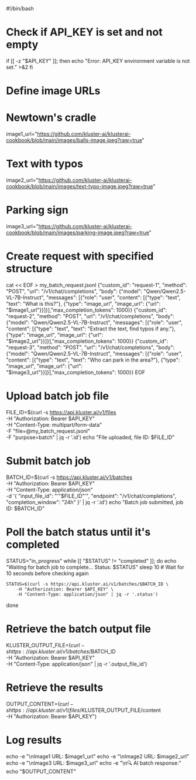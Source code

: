 #!/bin/bash

# Check if API_KEY is set and not empty
if [[ -z "$API_KEY" ]]; then
    echo "Error: API_KEY environment variable is not set." >&2
fi

# Define image URLs
# Newtown's cradle
image1_url="https://github.com/kluster-ai/klusterai-cookbook/blob/main/images/balls-image.jpeg?raw=true"
# Text with typos
image2_url="https://github.com/kluster-ai/klusterai-cookbook/blob/main/images/text-typo-image.jpeg?raw=true"
# Parking sign
image3_url="https://github.com/kluster-ai/klusterai-cookbook/blob/main/images/parking-image.jpeg?raw=true"

# Create request with specified structure
cat << EOF > my_batch_request.jsonl
{"custom_id": "request-1", "method": "POST", "url": "/v1/chat/completions", "body": {"model": "Qwen/Qwen2.5-VL-7B-Instruct", "messages": [{"role": "user", "content": [{"type": "text", "text": "What is this?"}, {"type": "image_url", "image_url": {"url": "$image1_url"}}]}],"max_completion_tokens": 1000}}
{"custom_id": "request-2", "method": "POST", "url": "/v1/chat/completions", "body": {"model": "Qwen/Qwen2.5-VL-7B-Instruct", "messages": [{"role": "user", "content": [{"type": "text", "text": "Extract the text, find typos if any."}, {"type": "image_url", "image_url": {"url": "$image2_url"}}]}],"max_completion_tokens": 1000}}
{"custom_id": "request-3", "method": "POST", "url": "/v1/chat/completions", "body": {"model": "Qwen/Qwen2.5-VL-7B-Instruct", "messages": [{"role": "user", "content": [{"type": "text", "text": "Who can park in the area?"}, {"type": "image_url", "image_url": {"url": "$image3_url"}}]}],"max_completion_tokens": 1000}}
EOF

# Upload batch job file
FILE_ID=$(curl -s https://api.kluster.ai/v1/files \
    -H "Authorization: Bearer $API_KEY" \
    -H "Content-Type: multipart/form-data" \
    -F "file=@my_batch_request.jsonl" \
    -F "purpose=batch" | jq -r '.id')
echo "File uploaded, file ID: $FILE_ID"

# Submit batch job
BATCH_ID=$(curl -s https://api.kluster.ai/v1/batches \
    -H "Authorization: Bearer $API_KEY" \
    -H "Content-Type: application/json" \
    -d '{
        "input_file_id": "'"$FILE_ID"'",
        "endpoint": "/v1/chat/completions",
        "completion_window": "24h"
    }' | jq -r '.id')
echo "Batch job submitted, job ID: $BATCH_ID"


# Poll the batch status until it's completed
STATUS="in_progress"
while [[ "$STATUS" != "completed" ]]; do
    echo "Waiting for batch job to complete... Status: $STATUS"
    sleep 10 # Wait for 10 seconds before checking again

    STATUS=$(curl -s https://api.kluster.ai/v1/batches/$BATCH_ID \
        -H "Authorization: Bearer $API_KEY" \
        -H "Content-Type: application/json" | jq -r '.status')
done

# Retrieve the batch output file
KLUSTER_OUTPUT_FILE=$(curl -s https://api.kluster.ai/v1/batches/$BATCH_ID \
    -H "Authorization: Bearer $API_KEY" \
    -H "Content-Type: application/json" | jq -r '.output_file_id')

# Retrieve the results
OUTPUT_CONTENT=$(curl -s https://api.kluster.ai/v1/files/$KLUSTER_OUTPUT_FILE/content \
    -H "Authorization: Bearer $API_KEY")

# Log results
echo -e "\nImage1 URL: $image1_url"
echo -e "\nImage2 URL: $image2_url"
echo -e "\nImage3 URL: $image3_url"
echo -e "\n🔍 AI batch response:"
echo "$OUTPUT_CONTENT"
